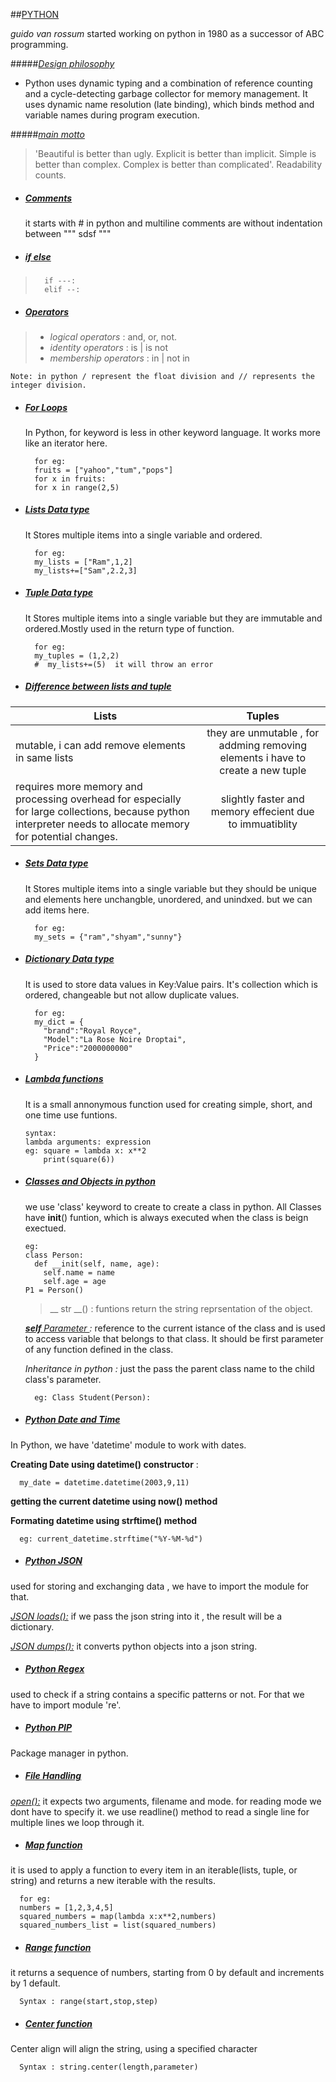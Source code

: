 ##<u>PYTHON</u> 


*guido van rossum* started working on python in 1980 as a successor of ABC programming. 

#####*<u>Design philosophy</u>*

* Python uses dynamic typing and a combination of reference counting and a cycle-detecting garbage collector for memory management. It uses dynamic name resolution (late binding), which binds method and variable names during program execution.

#####*<u>main motto</u>*
> 'Beautiful is better than ugly.
Explicit is better than implicit.
Simple is better than complex.
Complex is better than complicated'.
Readability counts.

* ##### *<u>Comments</u>*
  it starts with # in python and multiline comments are without indentation between """ sdsf """

* ##### *<u>if else</u>*
>       if ---:
>       elif --:

* ##### *<u>Operators</u>*
>* *logical operators* : and, or, not.
>* *identity operators* : is | is not
>* *membership operators* : in | not in

    Note: in python / represent the float division and // represents the integer division.


* ##### *<u>For Loops</u>*
    In Python, for keyword is less in other keyword language. It works more like an iterator here.

        for eg: 
        fruits = ["yahoo","tum","pops"]
        for x in fruits:
        for x in range(2,5)
                
* ##### *<u>Lists Data type</u>*
   It Stores multiple items into a single variable and ordered.
      
        for eg:
        my_lists = ["Ram",1,2]
        my_lists+=["Sam",2.2,3]

* ##### *<u>Tuple Data type</u>*
   It Stores multiple items into a single variable but they are immutable and ordered.Mostly used in the return type of function.
      
        for eg:
        my_tuples = (1,2,2)
        #  my_lists+=(5)  it will throw an error

* ##### *<u>Difference between lists and tuple</u>*


| Lists  | Tuples |
| ------------- |:-------------:|
| mutable, i can add remove elements in same lists       | they are unmutable , for addming removing elements i have to create a new tuple    |
| requires more memory and processing overhead for especially for large collections, because python interpreter needs to allocate memory for potential changes.     | slightly faster and memory effecient due to immuatiblity     |

* ##### *<u>Sets Data type</u>*
   It Stores multiple items into a single variable but they should be unique and elements here unchangble, unordered, and unindxed. but we can add items here.
      
        for eg:
        my_sets = {"ram","shyam","sunny"}

* ##### *<u>Dictionary Data type</u>*
   It is used to store data values in Key:Value pairs. It's collection which is ordered, changeable but not allow duplicate values.
      
        for eg:
        my_dict = {
          "brand":"Royal Royce",
          "Model":"La Rose Noire Droptai",
          "Price":"2000000000"
        }

* ##### *<u>Lambda functions </u>*
   It is a small annonymous function used for creating simple, short, and one time use funtions.
      
      syntax:
      lambda arguments: expression
      eg: square = lambda x: x**2
          print(square(6))

* ##### *<u>Classes and Objects in python</u>*
  we use 'class' keyword to create to create a class in python. All Classes have __init__() funtion, which is always executed when the class is beign exectued.
    
      eg:
      class Person:
        def __init(self, name, age):
          self.name = name
          self.age = age
      P1 = Person()

  > __ str __() : funtions return the string reprsentation of the object.

  <u>*__self__ Parameter </u> :* reference to the current istance of the class and is used to access variable that belongs to that class. It should be first parameter of any function defined in the class.

   *Inheritance in python :* just the pass the parent class name to the child class's parameter. 
        
        eg: Class Student(Person):

* ##### *<u>Python Date and Time</u>*
In Python, we have 'datetime' module to work with dates. 

__Creating Date using datetime() constructor__ :

      my_date = datetime.datetime(2003,9,11)


__getting the current datetime using now() method__

__Formating datetime using strftime() method__

      eg: current_datetime.strftime("%Y-%M-%d")



* ##### *<u>Python JSON</u>*
used for storing and exchanging data , we have to import the module for that.

*<u>JSON loads():</u>* if we pass the json string into it , the result will be a dictionary.

*<u>JSON dumps():</u>*  it converts python objects into a json string.

* ##### *<u>Python Regex</u>*
used to check if a string contains a specific patterns or not. For that we have to import module 're'.

* ##### *<u>Python PIP</u>*
Package manager in python.

* ##### *<u>File Handling</u>*
*<u>open():</u>* it expects two arguments, filename and mode. for reading mode we dont have to specify it. we use readline() method to read a single line for multiple lines we loop through it.

* ##### *<u>Map function </u>*
it is used to apply a function to every item in an iterable(lists, tuple, or string) and returns a new iterable with the results.

      for eg:
      numbers = [1,2,3,4,5]
      squared_numbers = map(lambda x:x**2,numbers)
      squared_numbers_list = list(squared_numbers)

* ##### *<u>Range function </u>*
it returns a sequence of numbers, starting from 0 by default and increments by 1 default.

      Syntax : range(start,stop,step)

* ##### *<u>Center function </u>*
Center align will align the string, using a specified character 

      Syntax : string.center(length,parameter)











        


